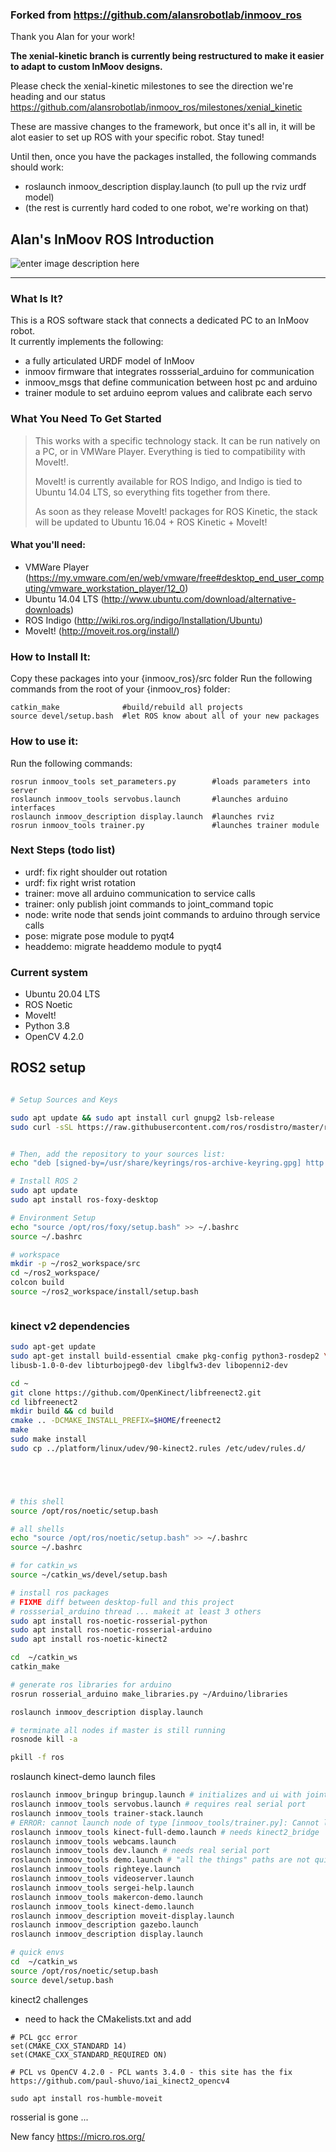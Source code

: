 ### Forked from https://github.com/alansrobotlab/inmoov_ros

Thank you Alan for your work!

**The xenial-kinetic branch is currently being restructured to make it easier to adapt to custom InMoov designs.**  

Please check the xenial-kinetic milestones to see the direction we're heading and our status
https://github.com/alansrobotlab/inmoov_ros/milestones/xenial_kinetic

These are massive changes to the framework, but once it's all in, it will be alot easier to set up ROS with your specific robot.  Stay tuned!

Until then, once you have the packages installed, the following commands should work:
 - roslaunch inmoov_description display.launch (to pull up the rviz urdf model)
 - (the rest is currently hard coded to one robot, we're working on that)

## Alan's InMoov ROS Introduction
![enter image description here](http://i.imgur.com/bweApZH.png)


---------

### What Is It?
This is a ROS software stack that connects a dedicated PC to an InMoov robot.  
It currently implements the following:

 - a fully articulated URDF model of InMoov
 - inmoov firmware that integrates rossserial_arduino for communication
 - inmoov_msgs that define communication between host pc and arduino
 - trainer module to set arduino eeprom values and calibrate each servo

### What You Need To Get Started
> This works with a specific technology stack.  It can be run natively on a PC, or in VMWare Player.  Everything is tied to compatibility with MoveIt!.  
>  
>  MoveIt! is currently available for ROS Indigo, and Indigo is tied to Ubuntu 14.04 LTS, so everything fits together from there.  
>   
>   As soon as they release MoveIt! packages for ROS Kinetic, the stack will be updated to Ubuntu 16.04 + ROS Kinetic + MoveIt!

#### What you'll need:

 - VMWare Player
 (https://my.vmware.com/en/web/vmware/free#desktop_end_user_computing/vmware_workstation_player/12_0)
 - Ubuntu 14.04 LTS (http://www.ubuntu.com/download/alternative-downloads) 
 - ROS Indigo (http://wiki.ros.org/indigo/Installation/Ubuntu)
 - MoveIt! (http://moveit.ros.org/install/)

### How to Install It:
Copy these packages into your {inmoov_ros}/src folder
Run the following commands from the root of your {inmoov_ros} folder:
  
    catkin_make              #build/rebuild all projects
    source devel/setup.bash  #let ROS know about all of your new packages

### How to use it:
Run the following commands:

    rosrun inmoov_tools set_parameters.py        #loads parameters into server
    roslaunch inmoov_tools servobus.launch       #launches arduino interfaces
    roslaunch inmoov_description display.launch  #launches rviz
    rosrun inmoov_tools trainer.py               #launches trainer module


### Next Steps (todo list)
 - urdf:  fix right shoulder out rotation
 - urdf:  fix right wrist rotation
 - trainer:  move all arduino communication to service calls
 - trainer:  only publish joint commands to joint_command topic
 - node:  write node that sends joint commands to arduino through service calls
 - pose:  migrate pose module to pyqt4
 - headdemo:  migrate headdemo module to pyqt4


### Current system
- Ubuntu 20.04 LTS
- ROS Noetic
- MoveIt! 
- Python 3.8
- OpenCV 4.2.0


## ROS2 setup
```bash

# Setup Sources and Keys

sudo apt update && sudo apt install curl gnupg2 lsb-release
sudo curl -sSL https://raw.githubusercontent.com/ros/rosdistro/master/ros.key -o /usr/share/keyrings/ros-archive-keyring.gpg


# Then, add the repository to your sources list:
echo "deb [signed-by=/usr/share/keyrings/ros-archive-keyring.gpg] http://packages.ros.org/ros2/ubuntu $(lsb_release -cs) main" | sudo tee /etc/apt/sources.list.d/ros2.list > /dev/null

# Install ROS 2
sudo apt update
sudo apt install ros-foxy-desktop

# Environment Setup
echo "source /opt/ros/foxy/setup.bash" >> ~/.bashrc
source ~/.bashrc

# workspace
mkdir -p ~/ros2_workspace/src
cd ~/ros2_workspace/
colcon build
source ~/ros2_workspace/install/setup.bash



```


### kinect v2 dependencies
```bash
sudo apt-get update
sudo apt-get install build-essential cmake pkg-config python3-rosdep2 \
libusb-1.0-0-dev libturbojpeg0-dev libglfw3-dev libopenni2-dev

cd ~
git clone https://github.com/OpenKinect/libfreenect2.git
cd libfreenect2
mkdir build && cd build
cmake .. -DCMAKE_INSTALL_PREFIX=$HOME/freenect2
make
sudo make install
sudo cp ../platform/linux/udev/90-kinect2.rules /etc/udev/rules.d/





```


```bash

# this shell
source /opt/ros/noetic/setup.bash

# all shells
echo "source /opt/ros/noetic/setup.bash" >> ~/.bashrc
source ~/.bashrc

# for catkin_ws
source ~/catkin_ws/devel/setup.bash

# install ros packages
# FIXME diff between desktop-full and this project
# rossserial_arduino thread ... makeit at least 3 others
sudo apt install ros-noetic-rosserial-python
sudo apt install ros-noetic-rosserial-arduino
sudo apt install ros-noetic-kinect2

cd  ~/catkin_ws
catkin_make

# generate ros libraries for arduino
rosrun rosserial_arduino make_libraries.py ~/Arduino/libraries

roslaunch inmoov_description display.launch

# terminate all nodes if master is still running
rosnode kill -a

pkill -f ros

```

roslaunch kinect-demo
launch files

```bash
roslaunch inmoov_bringup bringup.launch # initializes and ui with joints
roslaunch inmoov_tools servobus.launch # requires real serial port
roslaunch inmoov_tools trainer-stack.launch 
# ERROR: cannot launch node of type [inmoov_tools/trainer.py]: Cannot locate node of type [trainer.py] in package [inmoov_tools]. Make sure file exists in package path and permission is set to executable (chmod +x)
roslaunch inmoov_tools kinect-full-demo.launch # needs kinect2_bridge
roslaunch inmoov_tools webcams.launch
roslaunch inmoov_tools dev.launch # needs real serial port
roslaunch inmoov_tools demo.launch # "all the things" paths are not quite right requires serial
roslaunch inmoov_tools righteye.launch
roslaunch inmoov_tools videoserver.launch
roslaunch inmoov_tools sergei-help.launch
roslaunch inmoov_tools makercon-demo.launch
roslaunch inmoov_tools kinect-demo.launch
roslaunch inmoov_description moveit-display.launch
roslaunch inmoov_description gazebo.launch
roslaunch inmoov_description display.launch
```

```bash
# quick envs
cd  ~/catkin_ws
source /opt/ros/noetic/setup.bash
source devel/setup.bash
```


kinect2 challenges
* need to hack the CMakelists.txt and add 
```
# PCL gcc error
set(CMAKE_CXX_STANDARD 14)
set(CMAKE_CXX_STANDARD_REQUIRED ON)

# PCL vs OpenCV 4.2.0 - PCL wants 3.4.0 - this site has the fix
https://github.com/paul-shuvo/iai_kinect2_opencv4

```


```
sudo apt install ros-humble-moveit
```

rosserial is gone ...

New fancy
https://micro.ros.org/